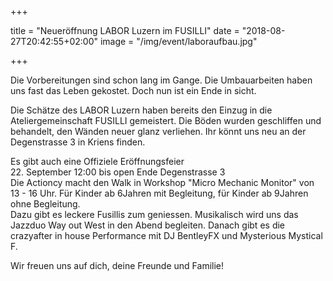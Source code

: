 +++

title = "Neueröffnung LABOR Luzern im FUSILLI"
date = "2018-08-27T20:42:55+02:00"
image = "/img/event/laboraufbau.jpg"

+++

Die Vorbereitungen sind schon lang im Gange. Die Umbauarbeiten haben uns fast das Leben gekostet. Doch nun ist ein Ende in sicht.

Die Schätze des LABOR Luzern haben bereits den Einzug in die Ateliergemeinschaft FUSILLI gemeistert. Die Böden wurden geschliffen und behandelt, den Wänden neuer glanz verliehen. Ihr könnt uns neu an der Degenstrasse 3 in Kriens finden. 

Es gibt auch eine Offiziele Eröffnungsfeier
<br>
22. September
12:00 bis open Ende
Degenstrasse 3
<br>
Die Actioncy macht den Walk in Workshop "Micro Mechanic Monitor" von 13 - 16 Uhr. Für Kinder ab 6Jahren mit Begleitung, für Kinder ab 9Jahren ohne Begleitung.
<br> 
Dazu gibt es leckere Fusillis zum geniessen.
Musikalisch wird uns das Jazzduo Way out West in den Abend begleiten.
Danach gibt es die crazyafter in house Performance mit DJ BentleyFX und Mysterious Mystical F.

Wir freuen uns auf dich, deine Freunde und Familie!


 
